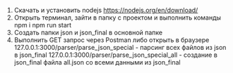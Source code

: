 1. Скачать и установить nodejs https://nodejs.org/en/download/
2. Открыть терминал, зайти в папку с проектом и выполнить команды
npm i
npm run start
3. Создать папки json и json_final в основной папке
4. Выполнить GET запрос через Postman либо открыть в браузере
127.0.0.1:3000/parser/parse_json_special - парсинг всех файлов из json в json_final
127.0.0.1:3000/parser/parse_json_special_all - создание в json_final файла all.json со всеми данными из json_final